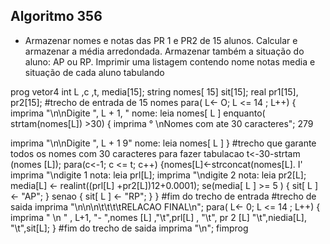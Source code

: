 ## Algoritmo 356
- Armazenar nomes e notas das PR 1 e PR2 de 15 alunos. Calcular e armazenar a média arredondada. Armazenar também a situação do aluno: AP ou RP. Imprimir uma listagem contendo nome notas media e situação de cada aluno tabulando

prog vetor4
int L ,c ,t, media[15];
string nomes[ 15] sit[15];
real pr1[15], pr2[15];
#trecho de entrada de 15 nomes
para( L<- O; L <= 14 ; L++)
{
imprima "\n\nDigite ", L + 1, " nome:
leia nomes[ L ]
enquanto( strtam(nomes[L]) >30)
{ imprima ° \nNomes com ate 30 caracteres"; 279

imprima "\n\nDigite ", L + 1 9" nome:
leia nomes[ L ]
}
#trecho que garante todos os nomes com 30 caracteres para fazer tabulacao
t<-30-strtam (nomes [L]);
para(c<-1; c <= t; c++)
{nomes[L]<-strconcat(nomes[L]. I'
imprima "\ndigite 1 nota:
leia prl[L];
imprima "\ndigite 2 nota:
leia pr2[L];
media[L] <- realint((prl[L] +pr2[L])12+0.0001);
se(media[ L ] >= 5 )
{ sit[ L ] <- "AP"; }
senao
{ sit[ L ] <- "RP"; }
}
#fim do trecho de entrada
#trecho de saida
imprima "\n\n\n\t\t\t\tRELACAO FINAL\n";
para( L<- 0; L <= 14 ; L++)
{ imprima " \n " , L+1, "- ",nomes [L] ,"\t",prl[L] , "\t", pr 2 [L]
"\t",niedia[L], "\t",sit[L]; }
#fim do trecho de saida
imprima "\n";
fimprog